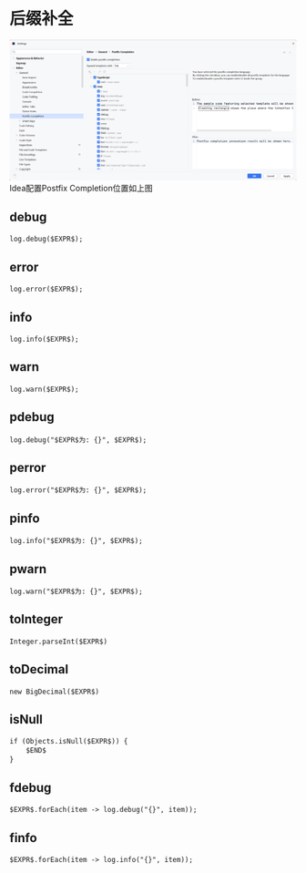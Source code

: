 # 后缀补全

![Idea后缀补全位置](./img/Idea后缀补全位置.png)
Idea配置Postfix Completion位置如上图

## debug

```text:no-line-numbers
log.debug($EXPR$);
```

## error

```text:no-line-numbers
log.error($EXPR$);
```

## info

```text:no-line-numbers
log.info($EXPR$);
```

## warn

```text:no-line-numbers
log.warn($EXPR$);
```

## pdebug

````text:no-line-numbers
log.debug("$EXPR$为: {}", $EXPR$);
````

## perror

```text:no-line-numbers
log.error("$EXPR$为: {}", $EXPR$);
```

## pinfo

```text:no-line-numbers
log.info("$EXPR$为: {}", $EXPR$);
```

## pwarn

```text:no-line-numbers
log.warn("$EXPR$为: {}", $EXPR$);
```

## toInteger

```text:no-line-numbers
Integer.parseInt($EXPR$)
```

## toDecimal

```text:no-line-numbers
new BigDecimal($EXPR$)
```

## isNull

```text:no-line-numbers
if (Objects.isNull($EXPR$)) {
    $END$
}
```

## fdebug

```text:no-line-numbers
$EXPR$.forEach(item -> log.debug("{}", item));
```
## finfo

```text:no-line-numbers
$EXPR$.forEach(item -> log.info("{}", item));
```
